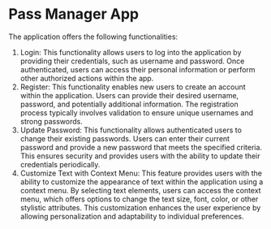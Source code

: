 # Pass Manager App
The application offers the following functionalities: 
1. Login: This functionality allows users to log into the application by providing their credentials, such as username and password. Once authenticated, users can access their personal information or perform other authorized actions within the app.
2. Register: This functionality enables new users to create an account within the application. Users can provide their desired username, password, and potentially additional information. The registration process typically involves validation to ensure unique usernames and strong passwords.
3. Update Password: This functionality allows authenticated users to change their existing passwords. Users can enter their current password and provide a new password that meets the specified criteria. This ensures security and provides users with the ability to update their credentials periodically.
4. Customize Text with Context Menu: This feature provides users with the ability to customize the appearance of text within the application using a context menu. By selecting text elements, users can access the context menu, which offers options to change the text size, font, color, or other stylistic attributes. This customization enhances the user experience by allowing personalization and adaptability to individual preferences.
